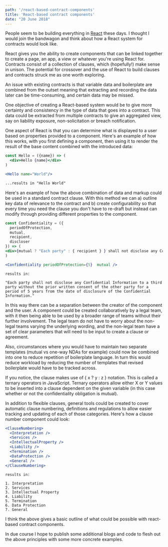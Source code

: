 ```yaml
---
path: '/react-based-contract-components'
title: 'React-based contract components'
date: "20 June 2018"
---
```


People seem to be building everything in [React](https://reactjs.org) these days. I thought I would join the bandwagon and think about how a React system for contracts would look like.

React gives you the ability to create components that can be linked together to create a page, an app, a view or whatever you're using React for. Contracts consist of a collection of clauses, which (hopefully!) make sense in unison. The potential for crossover and the use of React to build clauses and contracts struck me as one worth exploring.

An issue with existing contracts is that variable data and boilerplate are combined from the outset meaning that extracting and recording the data later can be time-consuming, and certain data may be missed.

One objective of creating a React-based system would be to give more certainty and consistency in the type of data that goes into a contract. This data could be extracted from multiple contracts to give an aggregated view, say on liability exposure, non-solicitation or breach notification. 

One aspect of React is that you can determine what is displayed to a user based on properties provided to a component. Here's an example of how this works, with you first defining a component, then using it to render the result of the base content combined with the introduced data:

```jsx
const Hello = ({name}) => (
  <div>Hello {name}</div>
) 
```

```jsx
<Hello name="World"/>
```

```html
...results in "Hello World"
```

Here's an example of how the above combination of data and markup could be used in a standard contract clause. With this method we can a) outline key data of relevance to the contract and b) create configurability so that every time you need the clause you don't have to re-draft but instead can modify through providing different properties to the component.

```jsx
const Confidentiality = ({ 
  periodOfProtection,
  mutual, 
  recipient, 
  discloser
}) => (
<div>{mutual ? "Each party" : { recipient } } shall not disclose any Confidential Information to a third party without the prior written consent of { mutual ? "the other party" : { discloser } } for a period of { periodOfProtection } years from the date of disclosure of the Confidential Information.</div>
)
```

```jsx
<Confidentiality periodOfProtection={5}  mutual />
```

```
results in:

"Each party shall not disclose any Confidential Information to a third party without the prior written consent of the other party for a period of 5 years from the date of disclosure of the Confidential Information."
```

In this way there can be a separation between the creator of the component and the user. A component could be created collaboratively by a legal team, with it then being able to be used by a broader range of teams without their further involvement. The legal team do not have to worry about the non-legal teams varying the underlying wording, and the non-legal team have a set of clear parameters that will need to be input to create a clause or agreement. 

Also, circumstances where you would have to maintain two separate templates (mutual vs one-way NDAs for example) could now be combined into one to reduce repetition of boilerplate language. In turn this would reduce workload by reducing the number of templates that revised boilerplate would have to be tracked across.

If you notice, the clause makes use of  { x ? y : z } notation. This is called a ternary operators in JavaScript. Ternary operators allow either X or Y values to be inserted into a clause dependent on the given variable (in this case whether or not the confidentiality obligation is mutual).

In addition to flexible clauses, general tools could be created to cover automatic clause numbering, definitions and regulations to allow easier tracking and updating of each of those categories. Here's how a clause number component could look:

```jsx
<ClauseNumbering>
  <Interpretation />
  <Services />
  <IntellectualProperty />
  <Liability />
  <Termination />
  <DataProtection />
  <General />
</ClauseNumbering>

```

```
results in:

1. Interpretation
2. Services
3. Intellectual Property
4. Liability
5. Termination
6. Data Protection
7. General
```

I think the above gives a basic outline of what could be possible with react-based contract components. 

In due course I hope to publish some additional blogs and code to flesh out the above principles with some more concrete examples.






